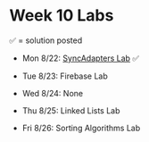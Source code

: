 # Week 10 Labs

&#x2705; = solution posted

- Mon 8/22: [SyncAdapters Lab](https://github.com/ga-adi-nyc/Sync-Adapters-Lab) &#x2705;


- Tue 8/23: Firebase Lab


- Wed 8/24: None


- Thu 8/25: Linked Lists Lab


- Fri 8/26: Sorting Algorithms Lab
